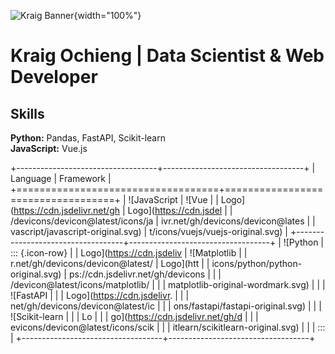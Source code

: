 ![Kraig
Banner](https://user-images.githubusercontent.com/18350557/176309783-0785949b-9127-417c-8b55-ab5a4333674e.gif){width="100%"}

Kraig Ochieng \| Data Scientist & Web Developer
===============================================

Skills
------

**Python:** Pandas, FastAPI, Scikit-learn\
**JavaScript:** Vue.js

+-----------------------------------+-----------------------------------+
| Language                          | Framework                         |
+===================================+===================================+
| ![JavaScript                      | ![Vue                             |
| Logo](https://cdn.jsdelivr.net/gh | Logo](https://cdn.jsdel           |
| /devicons/devicon@latest/icons/ja | ivr.net/gh/devicons/devicon@lates |
| vascript/javascript-original.svg) | t/icons/vuejs/vuejs-original.svg) |
+-----------------------------------+-----------------------------------+
| ![Python                          | ::: {.icon-row}                   |
| Logo](https://cdn.jsdeliv         | ![Matplotlib                      |
| r.net/gh/devicons/devicon@latest/ | Logo](htt                         |
| icons/python/python-original.svg) | ps://cdn.jsdelivr.net/gh/devicons |
|                                   | /devicon@latest/icons/matplotlib/ |
|                                   | matplotlib-original-wordmark.svg) |
|                                   | ![FastAPI                         |
|                                   | Logo](https://cdn.jsdelivr.       |
|                                   | net/gh/devicons/devicon@latest/ic |
|                                   | ons/fastapi/fastapi-original.svg) |
|                                   | ![Scikit-learn                    |
|                                   | Lo                                |
|                                   | go](https://cdn.jsdelivr.net/gh/d |
|                                   | evicons/devicon@latest/icons/scik |
|                                   | itlearn/scikitlearn-original.svg) |
|                                   | :::                               |
+-----------------------------------+-----------------------------------+
